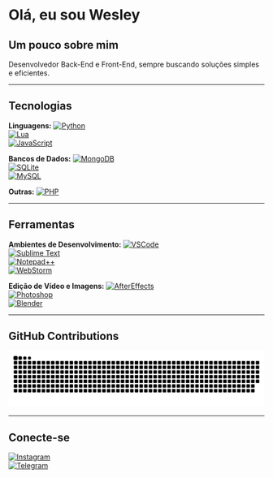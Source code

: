 # Olá, eu sou Wesley

## Um pouco sobre mim
Desenvolvedor Back-End e Front-End, sempre buscando soluções simples e eficientes.

---

## Tecnologias

**Linguagens:**
[![Python](https://img.shields.io/badge/Python-3776AB?style=for-the-badge&logo=python&logoColor=white)](link_para_perfil_python)  
[![Lua](https://img.shields.io/badge/Lua-2C2D72?style=for-the-badge&logo=lua&logoColor=white)](link_para_perfil_lua)  
[![JavaScript](https://img.shields.io/badge/JavaScript-F7DF1E?style=for-the-badge&logo=javascript&logoColor=black)](link_para_perfil_javascript)

**Bancos de Dados:**
[![MongoDB](https://img.shields.io/badge/MongoDB-%234ea94b.svg?style=for-the-badge&logo=mongodb&logoColor=white)](link_para_perfil_mongodb)  
[![SQLite](https://img.shields.io/badge/SQLite-003B57?style=for-the-badge&logo=sqlite&logoColor=white)](link_para_perfil_sqlite)  
[![MySQL](https://img.shields.io/badge/MySQL-%2300f.svg?style=for-the-badge&logo=mysql&logoColor=white)](link_para_perfil_mysql)

**Outras:**
[![PHP](https://img.shields.io/badge/PHP-777BB4?style=for-the-badge&logo=php&logoColor=white)](link_para_perfil_php)

---

## Ferramentas

**Ambientes de Desenvolvimento:**
[![VSCode](https://img.shields.io/badge/Visual%20Studio%20Code-0078d7.svg?style=for-the-badge&logo=visual-studio-code&logoColor=white)](link_para_perfil_vscode)  
[![Sublime Text](https://img.shields.io/badge/sublime_text-%23575757.svg?style=for-the-badge&logo=sublime-text&logoColor=important)](link_para_perfil_sublime)  
[![Notepad++](https://img.shields.io/badge/Notepad++-90E59A.svg?style=for-the-badge&logo=notepad%2B%2B&logoColor=black)](link_para_perfil_notepad)  
[![WebStorm](https://img.shields.io/badge/webstorm-56702?style=for-the-badge&logo=webstorm&logoColor=white&color=grey)](link_para_perfil_webstorm)

**Edição de Vídeo e Imagens:**
[![AfterEffects](https://img.shields.io/badge/After%20Effects-CF96FD?style=for-the-badge&logo=Adobe%20after%20effects&logoColor=393665)](link_para_perfil_aftereffects)  
[![Photoshop](https://img.shields.io/badge/Photoshop-31A8FF?style=for-the-badge&logo=Adobe%20Photoshop&logoColor=black)](link_para_perfil_photoshop)  
[![Blender](https://img.shields.io/badge/blender-%23F5792A.svg?style=for-the-badge&logo=blender&logoColor=white)](link_para_perfil_blender)

---

## GitHub Contributions

<!-- Animação de Contribuição (Shake) -->
<picture>
  <source media="(prefers-color-scheme: dark)" srcset="https://raw.githubusercontent.com/platane/platane/output/github-contribution-grid-snake-dark.svg">
  <source media="(prefers-color-scheme: light)" srcset="https://raw.githubusercontent.com/platane/platane/output/github-contribution-grid-snake.svg">
  <img alt="GitHub Contributions" src="https://raw.githubusercontent.com/platane/platane/output/github-contribution-grid-snake.svg">
</picture>

---

## Conecte-se

[![Instagram](https://img.shields.io/badge/Instagram-E4405F?style=for-the-badge&logo=Instagram&logoColor=white)](https://www.instagram.com/wess.kjk/)  
[![Telegram](https://img.shields.io/badge/Telegram-2CA5E0?style=for-the-badge&logo=telegram&logoColor=white)](link_para_perfil_telegram)
